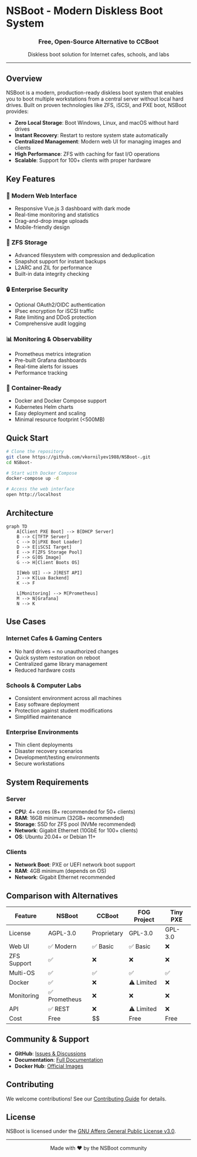# NSBoot - Modern Diskless Boot System

<div align="center">
  <h3>Free, Open-Source Alternative to CCBoot</h3>
  <p>Diskless boot solution for Internet cafes, schools, and labs</p>
</div>

---

## Overview

NSBoot is a modern, production-ready diskless boot system that enables you to boot multiple workstations from a central server without local hard drives. Built on proven technologies like ZFS, iSCSI, and PXE boot, NSBoot provides:

- **Zero Local Storage**: Boot Windows, Linux, and macOS without hard drives
- **Instant Recovery**: Restart to restore system state automatically
- **Centralized Management**: Modern web UI for managing images and clients
- **High Performance**: ZFS with caching for fast I/O operations
- **Scalable**: Support for 100+ clients with proper hardware

## Key Features

### 🚀 Modern Web Interface
- Responsive Vue.js 3 dashboard with dark mode
- Real-time monitoring and statistics
- Drag-and-drop image uploads
- Mobile-friendly design

### 💾 ZFS Storage
- Advanced filesystem with compression and deduplication
- Snapshot support for instant backups
- L2ARC and ZIL for performance
- Built-in data integrity checking

### 🔒 Enterprise Security
- Optional OAuth2/OIDC authentication
- IPsec encryption for iSCSI traffic
- Rate limiting and DDoS protection
- Comprehensive audit logging

### 📊 Monitoring & Observability
- Prometheus metrics integration
- Pre-built Grafana dashboards
- Real-time alerts for issues
- Performance tracking

### 🐳 Container-Ready
- Docker and Docker Compose support
- Kubernetes Helm charts
- Easy deployment and scaling
- Minimal resource footprint (<500MB)

## Quick Start

```bash
# Clone the repository
git clone https://github.com/vkornilyev1988/NSBoot-.git
cd NSBoot-

# Start with Docker Compose
docker-compose up -d

# Access the web interface
open http://localhost
```

## Architecture

```mermaid
graph TD
    A[Client PXE Boot] --> B[DHCP Server]
    B --> C[TFTP Server]
    C --> D[iPXE Boot Loader]
    D --> E[iSCSI Target]
    E --> F[ZFS Storage Pool]
    F --> G[OS Image]
    G --> H[Client Boots OS]
    
    I[Web UI] --> J[REST API]
    J --> K[Lua Backend]
    K --> F
    
    L[Monitoring] --> M[Prometheus]
    M --> N[Grafana]
    N --> K
```

## Use Cases

### Internet Cafes & Gaming Centers
- No hard drives = no unauthorized changes
- Quick system restoration on reboot
- Centralized game library management
- Reduced hardware costs

### Schools & Computer Labs
- Consistent environment across all machines
- Easy software deployment
- Protection against student modifications
- Simplified maintenance

### Enterprise Environments
- Thin client deployments
- Disaster recovery scenarios
- Development/testing environments
- Secure workstations

## System Requirements

### Server
- **CPU**: 4+ cores (8+ recommended for 50+ clients)
- **RAM**: 16GB minimum (32GB+ recommended)
- **Storage**: SSD for ZFS pool (NVMe recommended)
- **Network**: Gigabit Ethernet (10GbE for 100+ clients)
- **OS**: Ubuntu 20.04+ or Debian 11+

### Clients
- **Network Boot**: PXE or UEFI network boot support
- **RAM**: 4GB minimum (depends on OS)
- **Network**: Gigabit Ethernet recommended

## Comparison with Alternatives

| Feature | NSBoot | CCBoot | FOG Project | Tiny PXE |
|---------|--------|--------|-------------|----------|
| License | AGPL-3.0 | Proprietary | GPL-3.0 | GPL-3.0 |
| Web UI | ✅ Modern | ✅ Basic | ✅ Basic | ❌ |
| ZFS Support | ✅ | ❌ | ❌ | ❌ |
| Multi-OS | ✅ | ✅ | ✅ | ✅ |
| Docker | ✅ | ❌ | ⚠️ Limited | ❌ |
| Monitoring | ✅ Prometheus | ❌ | ❌ | ❌ |
| API | ✅ REST | ❌ | ⚠️ Limited | ❌ |
| Cost | Free | $$ | Free | Free |

## Community & Support

- **GitHub**: [Issues & Discussions](https://github.com/vkornilyev1988/NSBoot-/issues)
- **Documentation**: [Full Documentation](https://nsboot.github.io)
- **Docker Hub**: [Official Images](https://hub.docker.com/r/nsboot/nsboot)

## Contributing

We welcome contributions! See our [Contributing Guide](development/contributing.md) for details.

## License

NSBoot is licensed under the [GNU Affero General Public License v3.0](https://www.gnu.org/licenses/agpl-3.0.en.html).

---

<div align="center">
  <p>Made with ❤️ by the NSBoot community</p>
</div>
